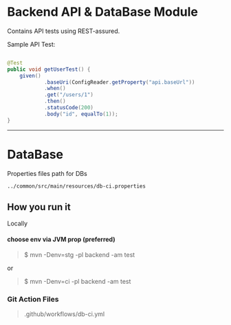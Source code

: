 # Backend API & DataBase Module
Contains API tests using REST-assured.

Sample API Test:

```java

@Test
public void getUserTest() {
    given()
            .baseUri(ConfigReader.getProperty("api.baseUrl"))
            .when()
            .get("/users/1")
            .then()
            .statusCode(200)
            .body("id", equalTo(1));
}

```

---


# DataBase
Properties files path for DBs
```path
../common/src/main/resources/db-ci.properties
```

## How you run it
Locally
#### choose env via JVM prop (preferred)
> $ mvn -Denv=stg -pl backend -am test

or

> $ mvn -Denv=ci -pl backend -am test


### Git Action Files
> .github/workflows/db-ci.yml